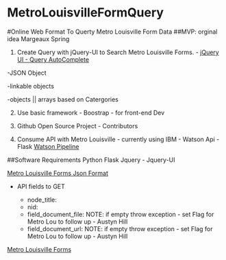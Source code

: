 # MetroLouisvilleFormQuery
#Online Web Format To Querty Metro Louisville Form Data
##MVP:  orginal idea Margeaux Spring
   1. Create Query with jQuery-UI to Search Metro Louisville Forms.
     -
     [jQuery UI - Query AutoComplete](https://jqueryui.com/autocomplete/)

   -JSON Object

   -linkable objects

   -objects || arrays based on Catergories

   2. Use basic framework - Boostrap - for front-end Dev

   3. Github Open Source Project - Contributors

   4. Consume API with Metro Louisville - currently using IBM - Watson Api - Flask [Watson Pipeline](https://metrolouformquery.mybluemix.net/)

##Software Requirements
    Python
    Flask
    Jquery - Jquery-UI

   [Metro Louisville Forms Json Format](https://louisvilleky.gov/services/toolbox_forms.json?limit=0)
   - API fields to GET

        + node_title:
        + nid:
        + field_document_file:  NOTE: if empty throw exception - set Flag for Metro Lou to follow up - Austyn Hill
        + field_document_url:   NOTE: if empty throw exception - set Flag for Metro Lou to follow up - Austyn Hill


   [Metro Louisville Forms](https://data.louisvilleky.gov/dataset/louisville-metro-online-forms)
